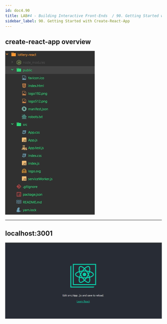 ```yaml
---
id: doc4.90
title: LAB#4 - Building Interactive Front-Ends  / 90. Getting Started with 
sidebar_label: 90. Getting Started with Create-React-App
---
```


## create-react-app overview


![alt text](.\assets\Imagem90_1.jpg)

---


## localhost:3001


![alt text](.\assets\Imagem90_2.jpg)
